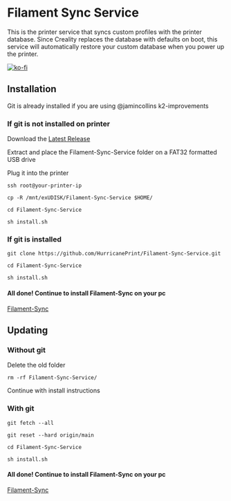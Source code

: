 

# Filament Sync Service
This is the printer service that syncs custom profiles with the printer database. Since Creality replaces the database with defaults on boot, this service will automatically restore your custom database when you power up the printer.

[![ko-fi](https://ko-fi.com/img/githubbutton_sm.svg)](https://ko-fi.com/P5P11AL9ZR)


## Installation

Git is already installed if you are using @jamincollins k2-improvements

### If git is not installed on printer

Download the [Latest Release](https://github.com/HurricanePrint/Filament-Sync-Service/releases/latest)

Extract and place the Filament-Sync-Service folder on a FAT32 formatted USB drive

Plug it into the printer

```
ssh root@your-printer-ip
```
```
cp -R /mnt/exUDISK/Filament-Sync-Service $HOME/
```
```
cd Filament-Sync-Service
```

```
sh install.sh
```

### If git is installed

```
git clone https://github.com/HurricanePrint/Filament-Sync-Service.git
```

```
cd Filament-Sync-Service
```

```
sh install.sh
```

#### All done! Continue to install Filament-Sync on your pc
[Filament-Sync](https://github.com/HurricanePrint/Filament-Sync)

## Updating

### Without git

Delete the old folder

```
rm -rf Filament-Sync-Service/
```

Continue with install instructions

### With git

```
git fetch --all
```

```
git reset --hard origin/main 
```

```
cd Filament-Sync-Service
```

```
sh install.sh
```

#### All done! Continue to install Filament-Sync on your pc
[Filament-Sync](https://github.com/HurricanePrint/Filament-Sync)

